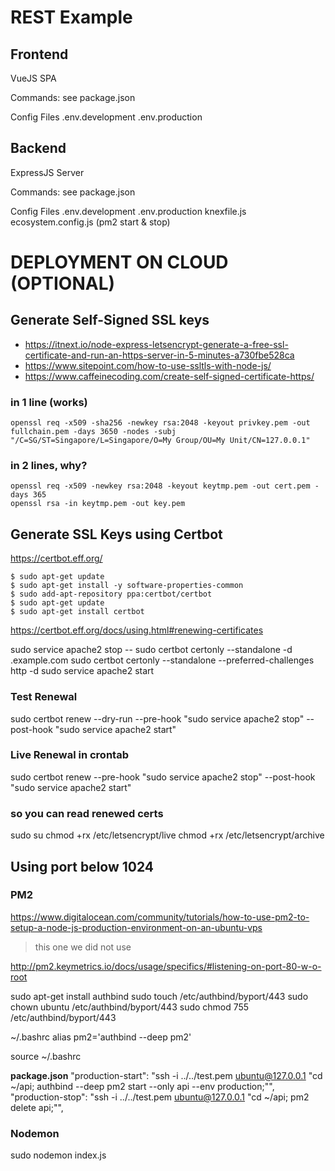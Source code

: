 # REST Example

## Frontend

VueJS SPA

Commands:
    see package.json

Config Files
    .env.development
    .env.production


## Backend

ExpressJS Server

Commands:
    see package.json

Config Files
    .env.development
    .env.production
    knexfile.js
    ecosystem.config.js (pm2 start & stop)



# DEPLOYMENT ON CLOUD (OPTIONAL)

## Generate Self-Signed SSL keys

- https://itnext.io/node-express-letsencrypt-generate-a-free-ssl-certificate-and-run-an-https-server-in-5-minutes-a730fbe528ca
- https://www.sitepoint.com/how-to-use-ssltls-with-node-js/
- https://www.caffeinecoding.com/create-self-signed-certificate-https/

### in 1 line (works)
```
openssl req -x509 -sha256 -newkey rsa:2048 -keyout privkey.pem -out fullchain.pem -days 3650 -nodes -subj "/C=SG/ST=Singapore/L=Singapore/O=My Group/OU=My Unit/CN=127.0.0.1"
```

### in 2 lines, why?
```
openssl req -x509 -newkey rsa:2048 -keyout keytmp.pem -out cert.pem -days 365
openssl rsa -in keytmp.pem -out key.pem
```

## Generate SSL Keys using Certbot

https://certbot.eff.org/


```
$ sudo apt-get update
$ sudo apt-get install -y software-properties-common
$ sudo add-apt-repository ppa:certbot/certbot
$ sudo apt-get update
$ sudo apt-get install certbot 
```


https://certbot.eff.org/docs/using.html#renewing-certificates

sudo service apache2 stop
-- sudo certbot certonly --standalone -d <subdomain>.example.com
sudo certbot certonly --standalone --preferred-challenges http -d <domain>
sudo service apache2 start

### Test Renewal
sudo certbot renew --dry-run --pre-hook "sudo service apache2 stop" --post-hook "sudo service apache2 start"

### Live Renewal in crontab
sudo certbot renew --pre-hook "sudo service apache2 stop" --post-hook "sudo service apache2 start"

### so you can read renewed certs
sudo su
chmod +rx /etc/letsencrypt/live
chmod +rx /etc/letsencrypt/archive


## Using port below 1024

### PM2

https://www.digitalocean.com/community/tutorials/how-to-use-pm2-to-setup-a-node-js-production-environment-on-an-ubuntu-vps

> this one we did not use

http://pm2.keymetrics.io/docs/usage/specifics/#listening-on-port-80-w-o-root

sudo apt-get install authbind
sudo touch /etc/authbind/byport/443
sudo chown ubuntu /etc/authbind/byport/443
sudo chmod 755 /etc/authbind/byport/443

~/.bashrc
alias pm2='authbind --deep pm2'

source ~/.bashrc

**package.json**
"production-start": "ssh -i ../../test.pem ubuntu@127.0.0.1 \"cd ~/api; authbind --deep pm2 start --only api --env production;\"",
"production-stop": "ssh -i ../../test.pem ubuntu@127.0.0.1 \"cd ~/api; pm2 delete api;\"",


### Nodemon

sudo nodemon index.js